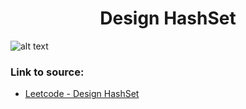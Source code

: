 <h1 align="center">Design HashSet</h1>

![alt text](https://images2.imgbox.com/b3/38/DrQxduql_o.png?raw=true)

### Link to source: 
- <a href="https://leetcode.com/problems/design-hashset/">Leetcode - Design HashSet</a>

